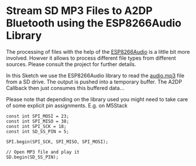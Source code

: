 # Stream SD MP3 Files to A2DP Bluetooth using the ESP8266Audio Library


The processing of files with the help of the [ESP8266Audio](https://github.com/earlephilhower/ESP8266Audio) is a little bit more involved. Howver it allows to process different file types from different sources. Please consult the project for further details.

In this Sketch we use the ESP8266Audio library to read the [audio.mp3](https://pschatzmann.github.io/arduino-audio-tools/resources/audio.mp3) file from a SD drive. The output is pushed into a temporary buffer. The A2DP Callback then just consumes this buffered data... 

Please note that depending on the library used you might need to take care of some explicit pin assignments. E.g. on M5Stack

```
const int SPI_MOSI = 23;
const int SPI_MISO = 38;
const int SPI_SCK = 18;
const int SD_SS_PIN = 5;

SPI.begin(SPI_SCK, SPI_MISO, SPI_MOSI);

// Open MP3 file and play it
SD.begin(SD_SS_PIN);

```
